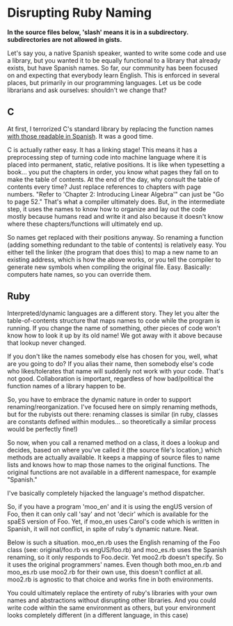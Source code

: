# Disrupting Ruby Naming

**In the source files below, 'slash' means it is in a subdirectory. subdirectories are not allowed in gists.**

Let's say you, a native Spanish speaker, wanted to write some code and use a library, but you wanted it to be equally functional to a library that already exists, but have Spanish names. So far, our community has been focused on and expecting that everybody learn English. This is enforced in several places, but primarily in our programming languages. Let us be code librarians and ask ourselves: shouldn't we change that?

## C

At first, I terrorized C's standard library by replacing the function names [with those readable in Spanish](http://pastebin.com/eMUV82mb). It was a good time.

C is actually rather easy. It has a linking stage! This means it has a preprocessing step of turning code into machine language where it is placed into permanent, static, relative positions. It is like when typesetting a book... you put the chapters in order, you know what pages they fall on to make the table of contents. At the end of the day, why consult the table of contents every time? Just replace references to chapters with page numbers. "Refer to 'Chapter 2: Introducing Linear Algebra'" can just be "Go to page 52." That's what a compiler ultimately does. But, in the intermediate step, it uses the names to know how to organize and lay out the code mostly because humans read and write it and also because it doesn't know where these chapters/functions will ultimately end up.

So names get replaced with their positions anyway. So renaming a function (adding something redundant to the table of contents) is relatively easy. You either tell the linker (the program that does this) to map a new name to an existing address, which is how the above works, or you tell the compiler to generate new symbols when compiling the original file. Easy. Basically: computers hate names, so you can override them.

## Ruby

Interpreted/dynamic languages are a different story. They let you alter the table-of-contents structure that maps names to code while the program is running. If you change the name of something, other pieces of code won't know how to look it up by its old name! We got away with it above because that lookup never changed.

If you don't like the names somebody else has chosen for you, well, what are you going to do? If you alias their name, then somebody else's code who likes/tolerates that name will suddenly not work with your code. That's not good. Collaboration is important, regardless of how bad/political the function names of a library happen to be.

So, you have to embrace the dynamic nature in order to support renaming/reorganization. I've focused here on simply renaming methods, but for the rubyists out there: renaming classes is similar (in ruby, classes are constants defined within modules... so theoretically a similar process would be perfectly fine!)

So now, when you call a renamed method on a class, it does a lookup and decides, based on where you've called it (the source file's location,) which methods are actually available. It keeps a mapping of source files to name lists and knows how to map those names to the original functions. The original functions are not available in a different namespace, for example "Spanish."

I've basically completely hijacked the language's method dispatcher.

So, if you have a program 'moo_en' and it is using the engUS version of Foo, then it can only call 'say' and not 'decir' which is available for the spaES version of Foo. Yet, if moo_en uses Carol's code which is written in Spanish, it will not conflict, in spite of ruby's dynamic nature. Neat.

Below is such a situation. moo_en.rb uses the English renaming of the Foo class (see: original/foo.rb vs engUS/foo.rb) and moo_es.rb uses the Spanish renaming, so it only responds to Foo.decir. Yet moo2.rb doesn't specify. So it uses the original programmers' names. Even though both moo_en.rb and moo_es.rb use moo2.rb for their own use, this doesn't conflict at all. moo2.rb is agnostic to that choice and works fine in both environments.

You could ultimately replace the entirety of ruby's libraries with your own names and abstractions without disrupting other libraries. And you could write code within the same environment as others, but your environment looks completely different (in a different language, in this case)
